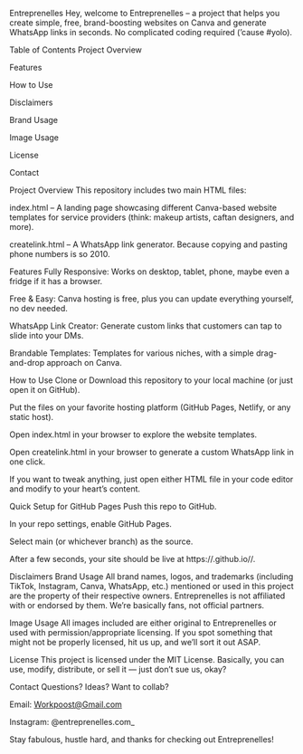 Entreprenelles
Hey, welcome to Entreprenelles – a project that helps you create simple, free, brand-boosting websites on Canva and generate WhatsApp links in seconds. No complicated coding required (’cause #yolo).

Table of Contents
Project Overview

Features

How to Use

Disclaimers

Brand Usage

Image Usage

License

Contact

Project Overview
This repository includes two main HTML files:

index.html – A landing page showcasing different Canva-based website templates for service providers (think: makeup artists, caftan designers, and more).

createlink.html – A WhatsApp link generator. Because copying and pasting phone numbers is so 2010.

Features
Fully Responsive: Works on desktop, tablet, phone, maybe even a fridge if it has a browser.

Free & Easy: Canva hosting is free, plus you can update everything yourself, no dev needed.

WhatsApp Link Creator: Generate custom links that customers can tap to slide into your DMs.

Brandable Templates: Templates for various niches, with a simple drag-and-drop approach on Canva.

How to Use
Clone or Download this repository to your local machine (or just open it on GitHub).

Put the files on your favorite hosting platform (GitHub Pages, Netlify, or any static host).

Open index.html in your browser to explore the website templates.

Open createlink.html in your browser to generate a custom WhatsApp link in one click.

If you want to tweak anything, just open either HTML file in your code editor and modify to your heart’s content.

Quick Setup for GitHub Pages
Push this repo to GitHub.

In your repo settings, enable GitHub Pages.

Select main (or whichever branch) as the source.

After a few seconds, your site should be live at https://<your-username>.github.io/<repo-name>/.

Disclaimers
Brand Usage
All brand names, logos, and trademarks (including TikTok, Instagram, Canva, WhatsApp, etc.) mentioned or used in this project are the property of their respective owners. Entreprenelles is not affiliated with or endorsed by them. We’re basically fans, not official partners.

Image Usage
All images included are either original to Entreprenelles or used with permission/appropriate licensing. If you spot something that might not be properly licensed, hit us up, and we’ll sort it out ASAP.

License
This project is licensed under the MIT License.
Basically, you can use, modify, distribute, or sell it — just don’t sue us, okay?

Contact
Questions? Ideas? Want to collab?

Email: Workpoost@Gmail.com

Instagram: @entreprenelles.com_

Stay fabulous, hustle hard, and thanks for checking out Entreprenelles!
